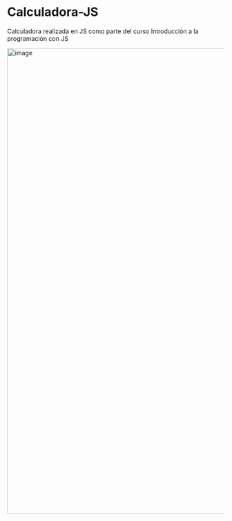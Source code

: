 # Calculadora-JS
Calculadora realizada en JS como parte del curso Introducción a la programación con JS

<img width="1913" height="1077" alt="image" src="https://github.com/user-attachments/assets/ee2eee3b-8854-4c3a-8596-537ab7cdc4ad" />
